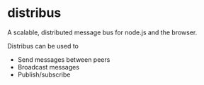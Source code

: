 # distribus

A scalable, distributed message bus for node.js and the browser.

Distribus can be used to

- Send messages between peers
- Broadcast messages
- Publish/subscribe

